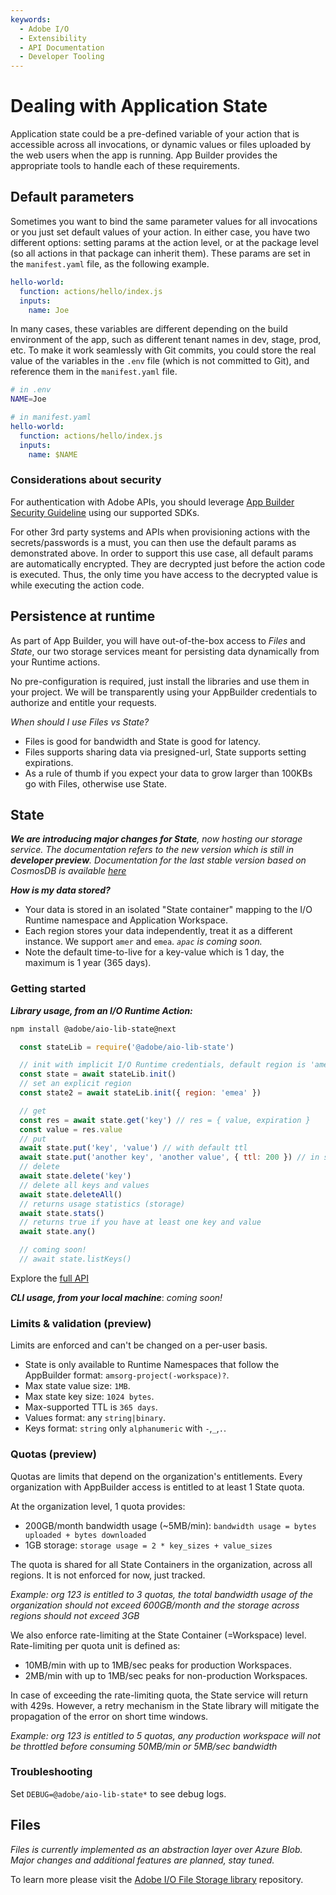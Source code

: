 ```yaml
---
keywords:
  - Adobe I/O
  - Extensibility
  - API Documentation
  - Developer Tooling
---
```


# Dealing with Application State

Application state could be a pre-defined variable of your action that is accessible across all invocations, or dynamic values or files uploaded by the web users when the app is running. App Builder provides the appropriate tools to handle each of these requirements.

## Default parameters

Sometimes you want to bind the same parameter values for all invocations or you just set default values of your action. In either case, you have two different options: setting params at the action level, or at the package level (so all actions in that package can inherit them). These params are set in the `manifest.yaml` file, as the following example.

```yaml
hello-world:
  function: actions/hello/index.js
  inputs:
    name: Joe
```

In many cases, these variables are different depending on the build environment of the app, such as different tenant names in dev, stage, prod, etc. To make it work seamlessly with Git commits, you could store the real value of the variables in the `.env` file (which is not committed to Git), and reference them in the `manifest.yaml` file.

```bash
# in .env
NAME=Joe
```

```yaml
# in manifest.yaml
hello-world:
  function: actions/hello/index.js
  inputs:
    name: $NAME
```

### Considerations about security

For authentication with Adobe APIs, you should leverage [App Builder Security Guideline](security/index.md) using our supported SDKs.

For other 3rd party systems and APIs when provisioning actions with the secrets/passwords is a must, you can then use the default params as demonstrated above. In order to support this use case, all default params are automatically encrypted. They are decrypted just before the action code is executed. Thus, the only time you have access to the decrypted value is while executing the action code.

## Persistence at runtime

As part of App Builder, you will have out-of-the-box access to *Files* and *State*, our two storage services meant for persisting data dynamically from your Runtime actions.

No pre-configuration is required, just install the libraries and use them in your project. We will be transparently using your AppBuilder credentials to authorize and entitle your requests.

*When should I use Files vs State?*

- Files is good for bandwidth and State is good for latency.
- Files supports sharing data via presigned-url, State supports setting expirations.
- As a rule of thumb if you expect your data to grow larger than 100KBs go with Files, otherwise use State.

## State

***We are introducing major changes for State**, now hosting our storage service. The documentation refers to the new version which is still in **developer preview**. Documentation for the last stable version based on CosmosDB is available [here](https://github.com/adobe/aio-lib-state/tree/3.x)*

***How is my data stored?***

- Your data is stored in an isolated "State container" mapping to the I/O Runtime namespace and Application Workspace.
- Each region stores your data independently, treat it as a different instance. We support `amer` and `emea`. *`apac` is coming soon.*
- Note the default time-to-live for a key-value which is 1 day, the maximum is 1 year (365 days).

### Getting started

***Library usage, from an I/O Runtime Action:***

```bash
npm install @adobe/aio-lib-state@next
```

```js
  const stateLib = require('@adobe/aio-lib-state')

  // init with implicit I/O Runtime credentials, default region is 'amer'.
  const state = await stateLib.init()
  // set an explicit region
  const state2 = await stateLib.init({ region: 'emea' })

  // get
  const res = await state.get('key') // res = { value, expiration }
  const value = res.value
  // put
  await state.put('key', 'value') // with default ttl
  await state.put('another key', 'another value', { ttl: 200 }) // in seconds, use -1 for max.
  // delete
  await state.delete('key')
  // delete all keys and values
  await state.deleteAll()
  // returns usage statistics (storage)
  await state.stats()
  // returns true if you have at least one key and value
  await state.any()

  // coming soon!
  // await state.listKeys()
```

Explore the [full API](https://github.com/adobe/aio-lib-state/blob/main/doc/api.md)

***CLI usage, from your local machine***: *coming soon!*

### Limits & validation (preview)

Limits are enforced and can't be changed on a per-user basis.

- State is only available to Runtime Namespaces that follow the AppBuilder format: `amsorg-project(-workspace)?`.
- Max state value size: `1MB`.
- Max state key size: `1024 bytes`.
- Max-supported TTL is `365 days`.
- Values format: any `string|binary`.
- Keys format: `string` only `alphanumeric` with `-`,`_`,`.`.

### Quotas (preview)

Quotas are limits that depend on the organization's entitlements. Every organization with AppBuilder access is entitled to at least 1 State quota.

At the organization level, 1 quota provides:

- 200GB/month bandwidth usage (~5MB/min): `bandwidth usage = bytes uploaded + bytes downloaded`
- 1GB storage: `storage usage = 2 * key_sizes + value_sizes`

The quota is shared for all State Containers in the organization, across all regions. It is not enforced for now, just tracked.

*Example: org 123 is entitled to 3 quotas, the total bandwidth usage of the organization should not exceed 600GB/month and the storage across regions should not exceed 3GB*

We also enforce rate-limiting at the State Container (=Workspace) level. Rate-limiting per quota unit is defined as:

- 10MB/min with up to 1MB/sec peaks for production Workspaces.
- 2MB/min with up to 1MB/sec peaks for non-production Workspaces.

In case of exceeding the rate-limiting quota, the State service will return with 429s. However, a retry mechanism in the State library will mitigate the propagation of the error on short time windows.

*Example: org 123 is entitled to 5 quotas, any production workspace will not be throttled before consuming 50MB/min or 5MB/sec bandwidth*

### Troubleshooting

Set `DEBUG=@adobe/aio-lib-state*` to see debug logs.

## Files

*Files is currently implemented as an abstraction layer over Azure Blob. Major changes and additional features are planned, stay tuned.*

To learn more please visit the [Adobe I/O File Storage library](https://github.com/adobe/aio-lib-files) repository.
